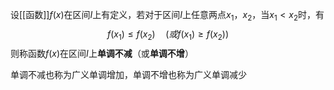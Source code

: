 设[[函数]]$f(x)$在区间$I$上有定义，若对于区间$I$上任意两点$x_1$，$x_2$，当$x_1\lt x_2$时，有
$$f(x_1)\le f(x_2)\quad(或f(x_1)\ge f(x_2))$$
则称函数$f(x)$在区间$I$上**单调不减**（或**单调不增**）

单调不减也称为广义单调增加，单调不增也称为广义单调减少